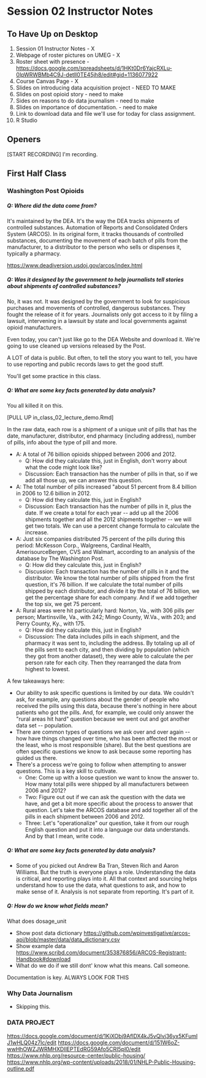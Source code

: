 # Session 02 Instructor Notes

## To Have Up on Desktop

1. Session 01 Instructor Notes - X
2. Webpage of roster pictures on UMEG - X
3. Roster sheet with presence - https://docs.google.com/spreadsheets/d/1HKt0Dr6YajcRXLu-0IpWRWBMb4C9J-detlI0TE45jh8/edit#gid=1136077922
3. Course Canvas Page - X
4. Slides on introducing data acquisition project - NEED TO MAKE
5. Slides on post opioid story  - need to make
6. Sides on reasons to do data journalism - need to make
7. Slides on importance of documentation. - need to make
8. Link to download data and file we'll use for today for class assignment.
9. R Studio


## Openers

[START RECORDING]
I'm recording.

## First Half Class

### Washington Post Opioids

##### Q: Where did the data come from?

It's maintained by the DEA.  It's the way the DEA tracks shipments of controlled substances.   Automation of Reports and Consolidated Orders System (ARCOS).  In its original form, it tracks thousands of controlled substances, documenting the movement of each batch of pills from the manufacturer, to a distributor to the person who sells or dispenses it, typically a pharmacy.

https://www.deadiversion.usdoj.gov/arcos/index.html

##### Q: Was it designed by the government to help journalists tell stories about shipments of controlled substances?

No, it was not.  It was designed by the government to look for suspicious purchases and movements of controlled, dangerous substances.  They fought the release of it for years.  Journalists only got access to it by filing a lawsuit, intervening in a lawsuit by state and local governments against opioid manufacturers.

Even today, you can't just like go to the DEA Website and download it. We're going to use cleaned up versions released by the Post.

A LOT of data is public.  But often, to tell the story you want to tell, you have to use reporting and public records laws to get the good stuff.

You'll get some practice in this class.

##### Q: What are some key facts generated by data analysis?   

You all killed it on this.

[PULL UP in_class_02_lecture_demo.Rmd]

In the raw data, each row is a shipment of a unique unit of pills that has the date, manufacturer, distributor, end pharmacy (including address), number of pills, info about the type of pill and more.   



* A: A total of 76 billion opioids shipped between 2006 and 2012.
  * Q: How did they calculate this, just in English, don't worry about what the code might look like?
  * Discussion: Each transaction has the number of pills in that, so if we add all those up, we can answer this question.
* A: The total number of pills increased "about 51 percent from 8.4 billion in 2006 to 12.6 billion in 2012.
  * Q: How did they calculate this, just in English?  
  * Discussion: Each transaction has the number of pills in it, plus the date.  If we create a total for each year -- add up all the 2006 shipments together and all the 2012 shipments together -- we will get two totals. We can use a percent change formula to calculate the increase.
* A: Just six companies distributed 75 percent of the pills during this period: McKesson Corp., Walgreens, Cardinal Health, AmerisourceBergen, CVS and Walmart, according to an analysis of the database by The Washington Post.
  * Q: How did they calculate this, just in English?  
  * Discussion: Each transaction has the number of pills in it and the distributor. We know the total number of pills shipped from the first question, it's 76 billion.  If we calculate the total number of pills shipped by each distributor, and divide it by the total of 76 billion, we get the percentage share for each company.  And if we add together the top six, we get 75 percent.
* A: Rural areas were hit particularly hard: Norton, Va., with 306 pills per person; Martinsville, Va., with 242; Mingo County, W.Va., with 203; and Perry County, Ky., with 175.
  * Q: How did they calculate this, just in English?
  * Discussion: The data includes pills in each shipment, and the pharmacy it was sent to, including the address.  By totaling up all of the pills sent to each city, and then dividing by population (which they got from another dataset), they were able to calculate the per person rate for each city.  Then they rearranged the data from highest to lowest.  

A few takeaways here:
* Our ability to ask specific questions is limited by our data. We couldn't ask, for example, any questions about the gender of people who received the pills using this data, because there's nothing in here about patients who got the pills.  And, for example, we could only answer the "rural areas hit hard" question because we went out and got another data set -- population.
* There are common types of questions we ask over and over again -- how have things changed over time, who has been affected the most or the least, who is most responsible (share). But the best questions are often specific questions we know to ask because some reporting has guided us there.  
* There's a process we're going to follow when attempting to answer questions. This is a key skill to cultivate.   
  * One: Come up with a loose question we want to know the answer to. How many total pills were shipped by all manufacturers between 2006 and 2012?
  * Two: Figure out out if we can ask the question with the data we have, and get a bit more specific about the process to answer that question.  Let's take the ARCOS database and add together all of the pills in each shipment between 2006 and 2012.
  * Three: Let's "operationalize" our question, take it from our rough English question and put it into a language our data understands. And by that I mean, write code.   

##### Q: What are some key facts generated by data analysis?   

* Some of you picked out Andrew Ba Tran, Steven Rich and Aaron Williams.  But the truth is everyone plays a role.  Understanding the data is critical, and reporting plays into it. All that context and sourcing helps understand how to use the data, what questions to ask, and how to make sense of it.  Analysis is not separate from reporting. It's part of it.

##### Q: How do we know what fields mean?

What does dosage_unit
* Show post data dictionary
https://github.com/wpinvestigative/arcos-api/blob/master/data/data_dictionary.csv
* Show example data
https://www.scribd.com/document/353876856/ARCOS-Registrant-Handbook#download
* What do we do if we still dont' know what this means. Call someone.

Documentation is key. ALWAYS LOOK FOR THIS

### Why Data Journalism

* Skipping this.  

### DATA PROJECT
https://docs.google.com/document/d/1KiXObj9AflDX4kJ5vQlvj36yx5KFumlJ1wHLQ04z7Ic/edit
https://docs.google.com/document/d/151W6oZ-wwHhOWZJWRMHXDIlEPTEdRG59Afo5CRI5pl0/edit
https://www.nhlp.org/resource-center/public-housing/
https://www.nhlp.org/wp-content/uploads/2018/01/NHLP-Public-Housing-outline.pdf
